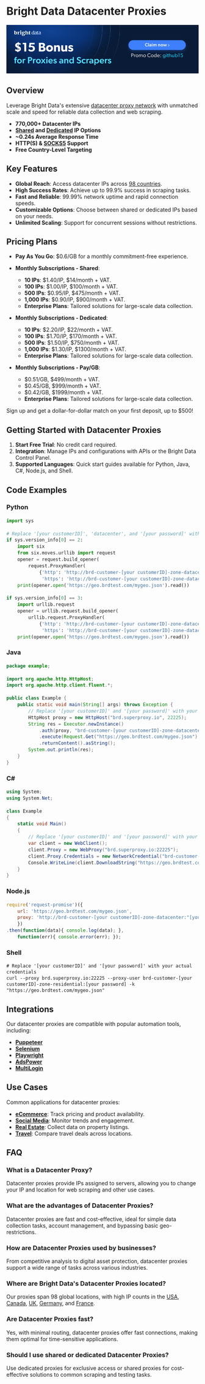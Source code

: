 # Bright Data Datacenter Proxies

[![Promo](https://github.com/luminati-io/Datacenter-Proxies/blob/main/Proxies%20and%20scrapers%20GitHub%20bonus%20banner.png)](https://brightdata.com/proxy-types/datacenter-proxies?promo=github15)

## Overview
Leverage Bright Data's extensive [datacenter proxy network](https://brightdata.com/proxy-types/datacenter-proxies) with unmatched scale and speed for reliable data collection and web scraping.

- **770,000+ Datacenter IPs**
- **[Shared](https://brightdata.com/solutions/shared-proxies) and [Dedicated](https://brightdata.com/solutions/dedicated-proxies) IP Options**
- **~0.24s Average Response Time**
- **HTTP(S) & [SOCKS5](https://brightdata.com/solutions/socks5-proxies) Support**
- **Free Country-Level Targeting**

## Key Features
- **Global Reach**: Access datacenter IPs across [98 countries](https://brightdata.com/locations).
- **High Success Rates**: Achieve up to 99.9% success in scraping tasks.
- **Fast and Reliable**: 99.99% network uptime and rapid connection speeds.
- **Customizable Options**: Choose between shared or dedicated IPs based on your needs.
- **Unlimited Scaling**: Support for concurrent sessions without restrictions.

## Pricing Plans
- **Pay As You Go**: $0.6/GB for a monthly commitment-free experience.
- **Monthly Subscriptions - Shared**:
  - **10 IPs**: $1.40/IP, $14/month + VAT.
  - **100 IPs**: $1.00/IP, $100/month + VAT.
  - **500 IPs**: $0.95/IP, $475/month + VAT.
  - **1,000 IPs**: $0.90/IP, $900/month + VAT.
  - **Enterprise Plans**: Tailored solutions for large-scale data collection.

- **Monthly Subscriptions - Dedicated**:
  - **10 IPs**: $2.20/IP, $22/month + VAT.
  - **100 IPs**: $1.70/IP, $170/month + VAT.
  - **500 IPs**: $1.50/IP, $750/month + VAT.
  - **1,000 IPs**: $1.30/IP, $1300/month + VAT.
  - **Enterprise Plans**: Tailored solutions for large-scale data collection.


- **Monthly Subscriptions - Pay/GB**:
  - $0.51/GB, $499/month + VAT.
  - $0.45/GB, $999/month + VAT.
  - $0.42/GB, $1999/month + VAT.
  - **Enterprise Plans**: Tailored solutions for large-scale data collection.

Sign up and get a dollar-for-dollar match on your first deposit, up to $500!

## Getting Started with Datacenter Proxies
1. **Start Free Trial**: No credit card required.
2. **Integration**: Manage IPs and configurations with APIs or the Bright Data Control Panel.
3. **Supported Languages**: Quick start guides available for Python, Java, C#, Node.js, and Shell.

## Code Examples

### Python

```python
import sys

# Replace '[your customerID]', 'datacenter', and '[your password]' with your actual Bright Data customer ID, zone, and password
if sys.version_info[0] == 2:
    import six
    from six.moves.urllib import request
    opener = request.build_opener(
        request.ProxyHandler(
            {'http': 'http://brd-customer-[your customerID]-zone-datacenter:"[your password]"@brd.superproxy.io:22225',
             'https': 'http://brd-customer-[your customerID]-zone-datacenter:"[your password]"@brd.superproxy.io:22225'}))
    print(opener.open('https://geo.brdtest.com/mygeo.json').read())

if sys.version_info[0] == 3:
    import urllib.request
    opener = urllib.request.build_opener(
        urllib.request.ProxyHandler(
            {'http': 'http://brd-customer-[your customerID]-zone-datacenter:"[your password]"@brd.superproxy.io:22225',
             'https': 'http://brd-customer-[your customerID]-zone-datacenter:"[your password]"@brd.superproxy.io:22225'}))
    print(opener.open('https://geo.brdtest.com/mygeo.json').read())
```

### Java

```java
package example;

import org.apache.http.HttpHost;
import org.apache.http.client.fluent.*;

public class Example {
    public static void main(String[] args) throws Exception {
        // Replace '[your customerID]' and '[your password]' with your actual credentials
        HttpHost proxy = new HttpHost("brd.superproxy.io", 22225);
        String res = Executor.newInstance()
            .auth(proxy, "brd-customer-[your customerID]-zone-datacenter", "[your password]")
            .execute(Request.Get("https://geo.brdtest.com/mygeo.json").viaProxy(proxy))
            .returnContent().asString();
        System.out.println(res);
    }
}
```

### C#

```c#
using System;
using System.Net;

class Example
{
    static void Main()
    {
        // Replace '[your customerID]' and '[your password]' with your actual credentials
        var client = new WebClient();
        client.Proxy = new WebProxy("brd.superproxy.io:22225");
        client.Proxy.Credentials = new NetworkCredential("brd-customer-[your customerID]-zone-datacenter", "[your password]");
        Console.WriteLine(client.DownloadString("https://geo.brdtest.com/mygeo.json"));
    }
}
```

### Node.js

```node.js
require('request-promise')({
    url: 'https://geo.brdtest.com/mygeo.json',
    proxy: 'http://brd-customer-[your customerID]-zone-datacenter:"[your password]"@brd.superproxy.io:22225',
    })
.then(function(data){ console.log(data); },
    function(err){ console.error(err); });
```

### Shell

```shell
# Replace '[your customerID]' and '[your password]' with your actual credentials
curl --proxy brd.superproxy.io:22225 --proxy-user brd-customer-[your customerID]-zone-residential:[your password] -k "https://geo.brdtest.com/mygeo.json"
```

## Integrations
Our datacenter proxies are compatible with popular automation tools, including:

- [**Puppeteer**](https://brightdata.com/integration/puppeteer)
- [**Selenium**](https://brightdata.com/integration/selenium)
- [**Playwright**](https://brightdata.com/integration/playwright)
- [**AdsPower**](https://brightdata.com/integration/adspower)
- [**MultiLogin**](https://brightdata.com/integration/multilogin)

## Use Cases
Common applications for datacenter proxies:

- [**eCommerce**](https://brightdata.com/use-cases/ecommerce): Track pricing and product availability.
- [**Social Media**](https://brightdata.com/use-cases/social-media-for-marketing): Monitor trends and engagement.
- [**Real Estate**](https://brightdata.com/use-cases/real-estate): Collect data on property listings.
- [**Travel**](https://brightdata.com/use-cases/travel): Compare travel deals across locations.

## FAQ

### What is a Datacenter Proxy?
Datacenter proxies provide IPs assigned to servers, allowing you to change your IP and location for web scraping and other use cases.

### What are the advantages of Datacenter Proxies?
Datacenter proxies are fast and cost-effective, ideal for simple data collection tasks, account management, and bypassing basic geo-restrictions.

### How are Datacenter Proxies used by businesses?
From competitive analysis to digital asset protection, datacenter proxies support a wide range of tasks across various industries.

### Where are Bright Data's Datacenter Proxies located?
Our proxies span 98 global locations, with high IP counts in the [USA](https://brightdata.com/locations/united-states), [Canada](https://brightdata.com/locations/ca), [UK](https://brightdata.com/locations/gb), [Germany](https://brightdata.com/locations/de), and [France](https://brightdata.com/locations/fr).

### Are Datacenter Proxies fast?
Yes, with minimal routing, datacenter proxies offer fast connections, making them optimal for time-sensitive applications.

### Should I use shared or dedicated Datacenter Proxies?
Use dedicated proxies for exclusive access or shared proxies for cost-effective solutions to common scraping and testing tasks.
